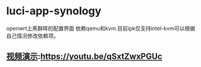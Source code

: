 # luci-app-synology
openwrt上黑群晖的配置界面
依赖qemu和kvm.目前ipk仅支持intel-kvm可以根据自己情况修改依赖项。
## [视频演示](https://youtu.be/qSxtZwxPGUc):<https://youtu.be/qSxtZwxPGUc>
